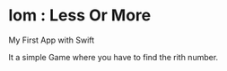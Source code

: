 # lom : Less Or More 
My First App with Swift

It a simple Game where you have to find the rith number.

